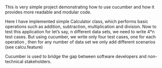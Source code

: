 This is very simple project demonstrating how to use cucumber and how it provides more readable and modular code.

Here I have implemented simple Calculator class, which performs basic operations such as addition, subtraction, 
multiplication and division. Now to test this application for let’s say, n different data sets, we need to write 
4*n test cases. But using cucumber, we write only four test cases, one for each operation , then for any number of data 
set we only add different scenarios (see calcu.feature)

Cucumber is used to bridge the gap between software developers and non-technical stakeholders.

